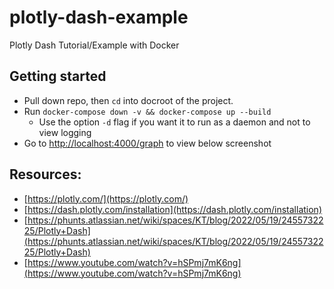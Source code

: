 # plotly-dash-example
Plotly Dash Tutorial/Example with Docker

## Getting started
- Pull down repo, then `cd` into docroot of the project.
- Run `docker-compose down -v && docker-compose up --build`
  - Use the option `-d` flag if you want it to run as a daemon and not to view logging
- Go to [http://localhost:4000/graph](http://localhost:4000/graph) to view below screenshot


## Resources:
- [https://plotly.com/](https://plotly.com/)
- [https://dash.plotly.com/installation](https://dash.plotly.com/installation)
- [https://phunts.atlassian.net/wiki/spaces/KT/blog/2022/05/19/2455732225/Plotly+Dash](https://phunts.atlassian.net/wiki/spaces/KT/blog/2022/05/19/2455732225/Plotly+Dash)
- [https://www.youtube.com/watch?v=hSPmj7mK6ng](https://www.youtube.com/watch?v=hSPmj7mK6ng)
